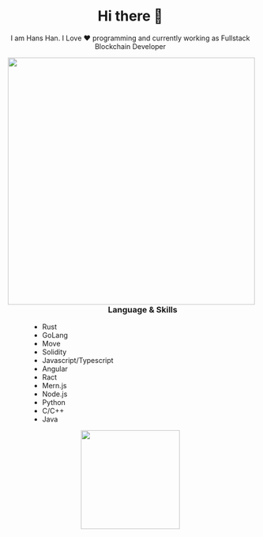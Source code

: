 <h1 align="center"> Hi there 👋 </h1>
<p align="center"> I am Hans Han. I Love ❤️ programming and currently working as Fullstack Blockchain Developer </p>
<img align="right" src="https://www.kindpng.com/picc/m/274-2748314_freetoedit-menherachan-animegirl-animecute-png-kawaii-anime-girl.png" height="500" width="500">
<div style="margin-left: 50px">
<h3 align="center"> Language & Skills </h3>

- Rust
- GoLang
- Move
- Solidity
- Javascript/Typescript
- Angular
- Ract
- Mern.js
- Node.js
- Python
- C/C++
- Java

</div>

<div align="center">
<img height='200px' src="https://github-readme-stats.vercel.app/api/top-langs/?username=HansHan111&hide_title=true&layout=compact&theme=blue-white" />
</div>